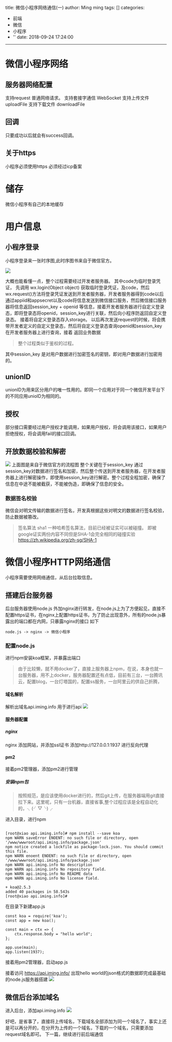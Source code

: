 title: 微信小程序网络通信(一)
author: Ming ming
tags: []
categories:
  - 前端
  - 微信
  - 小程序
  - ''
date: 2018-09-24 17:24:00
---

# 微信小程序网络
## 服务器网络配置
支持request 普通网络请求。
支持套接字通信 WebSocket
支持上传文件 uploadFile
支持下载文件 downloadFile

## 回调
只要成功以后就会有success回调。
## 关于https
小程序必须使用https
必须经过icp备案
# 储存
微信小程序有自己的本地缓存
# 用户信息
## 小程序登录
小程序登录来一张时序图,此时序图书来自于微信官方。

![](https://melovemingming-1253878077.cos.ap-chengdu.myqcloud.com/blog-image/2018/09/22/12.png)

大概也能看懂一点，整个过程需要经过开发者服务器。
其中code为临时登录凭证，
先调用 wx.login(Object object) 获取临时登录凭证，及code，然后wx.request()方法将登录凭证发送到开发者服务器，开发者服务器得到code以后通过appiid和appsecret以及code将信息发送到微信接口服务，然后微信接口服务器将信息返回session_key + openid 等信息，接着开发者服务器进行自定义登录态，即将登录态将openid，session_key进行关联，然后向小程序防返回自定义登录态。
接着将自定义登录态存入storage。
以后再次发送request的时候，将会携带开发者定义的自定义登录态，然后将自定义登录态查询openid和session_key 在开发者服务器上进行查询，接着 返回业务数据
> 整个过程类似于鉴权的过程。

其中session_key 是对用户数据进行加密签名的密钥，即对用户数据进行加密用的。

## unionID
unionID为用来区分用户的唯一性用的。即同一个应用对于同一个微信开发平台下的不同应用unioID为相同的。
## 授权
部分接口需要经过用户授权才能调用，如果用户授权，将会调用该接口，如果用户拒绝授权，将会调用fail的接口回调。
## 开放数据校验和解密
![](https://melovemingming-1253878077.cos.ap-chengdu.myqcloud.com/blog-image/2018/09/22/13.png)
上面图是来自于微信官方的流程图
整个关键在于session_key 通过session_key对数据进行签名和加密，然后整个传送到开发者服务器，在开发者服务器上进行解密操作，即使用session_key进行解密。整个过程全程加密，确保了信息在中途不能被截获，不能被伪造，即确保了信息的安全。
### 数据签名校验
微信会对明文传输的数据进行签名，开发真根据这些对明文的数据进行签名校验，防止数据被篡改。
> 签名算法 sha1 一种哈希签名算法，目前已经被证实可以被碰撞。 即被google证实两份内容不同但是SHA-1会完全相同的碰撞实验  https://zh.wikipedia.org/zh-sg/SHA-1

# 微信小程序HTTP网络通信
小程序需要使用网络通信，从后台拉取信息。
## 搭建后台服务器
后台服务器使用node.js 外加nginx进行转发，在node.js上为了方便起见，直接不配置https证书，在nginx上配置https证书，为了防止出现意外，所有的node.js暴露出的端口都在内网，只暴露nginx的接口
如下
```
node.js -> nginx -> 微信小程序
```
### 配置node.js
进行npm安装koa框架，并暴露出端口
> 由于比较懒，就不用docker了，直接上服务器上npm，在说，本身也就一台服务器，用不上docker，服务器配置还有点低，目前有三台，一台腾讯云，配置blog，一台灯塔国的，配置ss服务，一台阿里云的供自己折腾，
#### 域名解析
解析出域名api.iming.info 用于进行api
![](https://melovemingming-1253878077.cos.ap-chengdu.myqcloud.com/blog-image/2018/09/24/1.png)

#### 服务器配置
##### nginx
nginx 添加网站，并添加ssl证书
添加http://127.0.0.1:1937 进行反向代理
#### pm2
接着pm2管理器，添加pm2进行管理
##### 安装npm包
> 按照规范，是应该使用docker进行的，然后git上传，在服务器端用git直接拉下来。这里呢，只有一台机器，直接省事,整个过程应该是全程自动化的，╮(╯▽╰)╭

进入目录，进行npm
```

[root@xiao api.iming.info]# npm install --save koa
npm WARN saveError ENOENT: no such file or directory, open '/www/wwwroot/api.iming.info/package.json'
npm notice created a lockfile as package-lock.json. You should commit this file.
npm WARN enoent ENOENT: no such file or directory, open '/www/wwwroot/api.iming.info/package.json'
npm WARN api.iming.info No description
npm WARN api.iming.info No repository field.
npm WARN api.iming.info No README data
npm WARN api.iming.info No license field.

+ koa@2.5.3
added 40 packages in 58.543s
[root@xiao api.iming.info]#
```
在目录下新建app.js
```
const koa = require('koa');
const app = new koa();

const main = ctx => {
	ctx.response.body = "hello world";
};

app.use(main);
app.listen(1937);
```
接着用pm2管理器，启动app.js

接着访问 https://api.iming.info/ 出现hello world的json格式的数据即完成最基础的node.js服务器搭建
![](https://melovemingming-1253878077.cos.ap-chengdu.myqcloud.com/blog-image/2018/09/24/3.png)


## 微信后台添加域名
进入后台，添加api.iming.info
![](https://melovemingming-1253878077.cos.ap-chengdu.myqcloud.com/blog-image/2018/09/24/2.png)

好吧，是省事了，直接将上传域名，下载域名全部添加为同一个域名了，事实上还是可以再分开的，在分开为上传的一个域名，下载的一个域名，只需要添加request域名即可。
下一篇，继续进行前后端通信